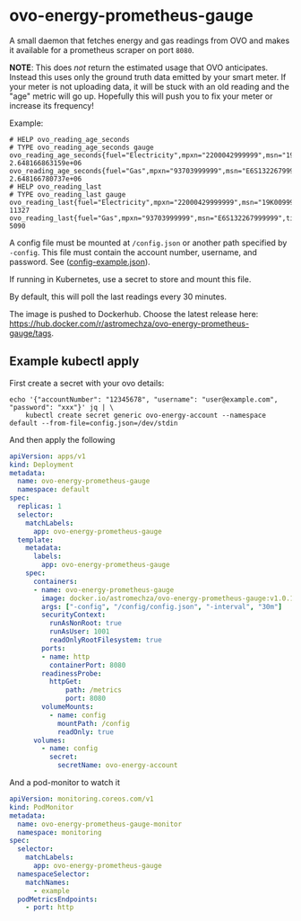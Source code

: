 # ovo-energy-prometheus-gauge

A small daemon that fetches energy and gas readings from OVO and makes it available for a prometheus scraper on port `8080`.

**NOTE**: This does _not_ return the estimated usage that OVO anticipates. Instead this uses only the ground truth data
emitted by your smart meter. If your meter is not uploading data, it will be stuck with an old reading and the "age"
metric will go up. Hopefully this will push you to fix your meter or increase its frequency!

Example:

```
# HELP ovo_reading_age_seconds 
# TYPE ovo_reading_age_seconds gauge
ovo_reading_age_seconds{fuel="Electricity",mpxn="2200042999999",msn="19K0099999"} 2.648166863159e+06
ovo_reading_age_seconds{fuel="Gas",mpxn="93703999999",msn="E6S132267999999"} 2.648166780737e+06
# HELP ovo_reading_last 
# TYPE ovo_reading_last gauge
ovo_reading_last{fuel="Electricity",mpxn="22000429999999",msn="19K0099999",tier="anytime"} 11327
ovo_reading_last{fuel="Gas",mpxn="93703999999",msn="E6S132267999999",tier="default"} 5090
```

A config file must be mounted at `/config.json` or another path specified by `-config`. This file must contain the
account number, username, and password. See ([config-example.json](./config-example.json)).

If running in Kubernetes, use a secret to store and mount this file.

By default, this will poll the last readings every 30 minutes.

The image is pushed to Dockerhub. Choose the latest release here: https://hub.docker.com/r/astromechza/ovo-energy-prometheus-gauge/tags.

## Example kubectl apply

First create a secret with your ovo details:

```shell
echo '{"accountNumber": "12345678", "username": "user@example.com", "password": "xxx"}' jq | \
    kubectl create secret generic ovo-energy-account --namespace default --from-file=config.json=/dev/stdin
```

And then apply the following

```yaml
apiVersion: apps/v1
kind: Deployment
metadata:
  name: ovo-energy-prometheus-gauge
  namespace: default
spec:
  replicas: 1
  selector:
    matchLabels:
      app: ovo-energy-prometheus-gauge
  template:
    metadata:
      labels:
        app: ovo-energy-prometheus-gauge
    spec:
      containers:
      - name: ovo-energy-prometheus-gauge
        image: docker.io/astromechza/ovo-energy-prometheus-gauge:v1.0.1
        args: ["-config", "/config/config.json", "-interval", "30m"]
        securityContext:
          runAsNonRoot: true
          runAsUser: 1001
          readOnlyRootFilesystem: true
        ports:
        - name: http
          containerPort: 8080
        readinessProbe:
          httpGet:
              path: /metrics
              port: 8080
        volumeMounts:
          - name: config
            mountPath: /config
            readOnly: true
      volumes:
        - name: config
          secret:
            secretName: ovo-energy-account
```

And a pod-monitor to watch it

```yaml
apiVersion: monitoring.coreos.com/v1
kind: PodMonitor
metadata:
  name: ovo-energy-prometheus-gauge-monitor
  namespace: monitoring
spec:
  selector:
    matchLabels:
      app: ovo-energy-prometheus-gauge
  namespaceSelector:
    matchNames:
      - example
  podMetricsEndpoints:
    - port: http
```